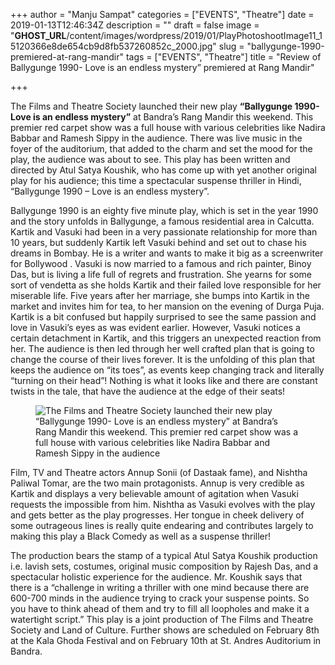 +++
author = "Manju Sampat"
categories = ["EVENTS", "Theatre"]
date = 2019-01-13T12:46:34Z
description = ""
draft = false
image = "__GHOST_URL__/content/images/wordpress/2019/01/PlayPhotoshootImage11_15120366e8de654cb9d8fb537260852c_2000.jpg"
slug = "ballygunge-1990-premiered-at-rang-mandir"
tags = ["EVENTS", "Theatre"]
title = "Review of Ballygunge 1990- Love is an endless mystery” premiered at Rang Mandir"

+++


<p>The Films and Theatre Society launched their new play <strong>“Ballygunge 1990- Love is an endless mystery”</strong> at Bandra’s Rang Mandir this weekend. This premier red carpet show was a full house with various celebrities like Nadira Babbar and Ramesh Sippy in the audience. There was live music in the foyer of the auditorium, that added to the charm and set the mood for the play, the audience was about to see. This play has been written and directed by Atul Satya Koushik, who has come up with yet another original play for his audience; this time a spectacular suspense thriller in Hindi, “Ballygunge 1990 &#8211; Love is an endless mystery”.</p>
<p>Ballygunge 1990 is an eighty five minute play, which is set in the year 1990 and the story unfolds in Ballygunge, a famous residential area in Calcutta. Kartik and Vasuki had been in a very passionate relationship for more than 10 years, but suddenly Kartik left Vasuki behind and set out to chase his dreams in Bombay. He is a writer and wants to make it big as a screenwriter for Bollywood . Vasuki is now married to a famous and rich painter, Binoy Das, but is living a life full of regrets and frustration. She yearns for some sort of vendetta as she holds Kartik and their failed love responsible for her miserable life. Five years after her marriage, she bumps into Kartik in the market and invites him for tea, to her mansion on the evening of Durga Puja. Kartik is a bit confused but happily surprised to see the same passion and love in Vasuki’s eyes as was evident earlier. However, Vasuki notices a certain detachment in Kartik, and this triggers an unexpected reaction from her. The audience is then led through her well crafted plan that is going to change the course of their lives forever. It is the unfolding of this plan that keeps the audience on “its toes”, as events keep changing track and literally “turning on their head”! Nothing is what it looks like and there are constant twists in the tale, that have the audience at the edge of their seats!</p>
<figure class="image regular"><picture style=""><source srcset="https://d2ijz6o5xay1xq.cloudfront.net/account_4266/PlayScene6_157469bfbbb5ee4d775f4b0212ad2d23_800.JPG 1x" media="(max-width: 768px)"><source srcset="https://d2ijz6o5xay1xq.cloudfront.net/account_4266/PlayScene6_157469bfbbb5ee4d775f4b0212ad2d23_800.JPG 1x" media="(min-width: 769px)"><img style="" alt="The Films and Theatre Society launched their new play “Ballygunge 1990- Love is an endless mystery” at Bandra’s Rang Mandir this weekend. This premier red carpet show was a full house with various celebrities like Nadira Babbar and Ramesh Sippy in the audience" src="https://i0.wp.com/d2ijz6o5xay1xq.cloudfront.net/account_4266/PlayScene6_157469bfbbb5ee4d775f4b0212ad2d23_800.JPG?w=850&#038;ssl=1" data-recalc-dims="1"></picture></figure>
<p>Film, TV and Theatre actors Annup Sonii (of Dastaak fame), and Nishtha Paliwal Tomar, are the two main protagonists. Annup is very credible as Kartik and displays a very believable amount of agitation when Vasuki requests the impossible from him. Nishtha as Vasuki evolves with the play and gets better as the play progresses. Her tongue in cheek delivery of some outrageous lines is really quite endearing and contributes largely to making this play a Black Comedy as well as a suspense thriller!</p>
<p>The production bears the stamp of a typical Atul Satya Koushik production i.e. lavish sets, costumes, original music composition by Rajesh Das, and a spectacular holistic experience for the audience. Mr. Koushik says that there is a “challenge in writing a thriller with one mind because there are 600-700 minds in the audience trying to crack your suspense points. So you have to think ahead of them and try to fill all loopholes and make it a watertight script.” This play is a joint production of The Films and Theatre Society and Land of Culture. Further shows are scheduled on February 8th at the Kala Ghoda Festival and on February 10th at St. Andres Auditorium in Bandra.</p>
<p><!-- strchf script --><script>        if(window.strchfSettings === undefined) window.strchfSettings = {};    window.strchfSettings.stats = {url: "https://urban-wiz.storychief.io/ballygunge-1990-premiered-at-rang-mandir?id=1529186444&type=2",title: "Review of Ballygunge 1990- Love is an endless mystery” premiered at Rang Mandir",id: "5898643e-cb57-4197-adf1-22d855b8bf1d"};            (function(d, s, id) {      var js, sjs = d.getElementsByTagName(s)[0];      if (d.getElementById(id)) {window.strchf.update(); return;}      js = d.createElement(s); js.id = id;      js.src = "https://d37oebn0w9ir6a.cloudfront.net/scripts/v0/strchf.js";      js.async = true;      sjs.parentNode.insertBefore(js, sjs);    }(document, 'script', 'storychief-jssdk'))    </script><!-- End strchf script --></p>



